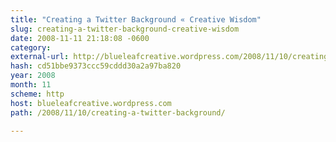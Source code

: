 ```yaml
---
title: "Creating a Twitter Background « Creative Wisdom"
slug: creating-a-twitter-background-creative-wisdom
date: 2008-11-11 21:18:08 -0600
category: 
external-url: http://blueleafcreative.wordpress.com/2008/11/10/creating-a-twitter-background/
hash: cd51bbe9373ccc59cddd30a2a97ba820
year: 2008
month: 11
scheme: http
host: blueleafcreative.wordpress.com
path: /2008/11/10/creating-a-twitter-background/

---
```



